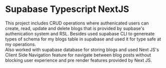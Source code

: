 
# Supabase Typescript NextJS

This project includes CRUD
operations where authenicated users can
create, read, update and delete blogs that is provided
by supbase's authenication system and RSL.
Besides used supabase CLI to genereate types of schema for
my blogs table in supabase and used it for type safe at my operations.  
Also worked with supabase database for storing blogs
and used Next JS's Client Side Navigation 
feature for navigate between 
blog posts without blocking user experience 
and pre render features provided by Next JS.

